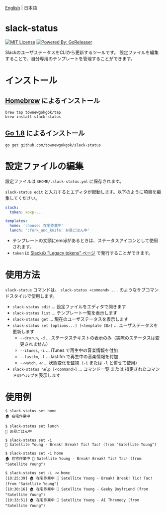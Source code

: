 [English](README.md) | 日本語

# slack-status

[![MIT License](https://img.shields.io/badge/license-MIT-brightgreen.svg?style=flat-square)](LICENSE)
[![Powered By: GoReleaser](https://img.shields.io/badge/powered%20by-goreleaser-green.svg?style=flat-square)](https://github.com/goreleaser)

SlackのユーザステータスをCLIから更新するツールです。
設定ファイルを編集することで、自分専用のテンプレートを管理することができます。

# インストール

## [Homebrew](https://brew.sh/) によるインストール

```
brew tap townewgokgok/tap
brew install slack-status
```

## [Go 1.8](https://golang.org/) によるインストール

```
go get github.com/townewgokgok/slack-status
```

# 設定ファイルの編集

設定ファイルは `$HOME/.slack-status.yml` に保存されます。

`slack-status edit` と入力するとエディタが起動します。以下のように項目を編集してください。

```yaml
slack:
  token: xoxp-...

templates:
  home: ':house: 在宅作業中'
  lunch: ':fork_and_knife: お昼ごはん中'
```

- テンプレートの文頭にemojiがあるときは、ステータスアイコンとして使用されます。
- `token` は [Slackの "Legacy tokens" ページ](https://api.slack.com/custom-integrations/legacy-tokens) で発行することができます。

# 使用方法

`slack-status` コマンドは、 `slack-status <command> ...` のようなサブコマンドスタイルで使用します。

- `slack-status edit` … 設定ファイルをエディタで開きます
- `slack-status list` … テンプレート一覧を表示します
- `slack-status get` … 現在のユーザステータスを表示します
- `slack-status set [options...] [<template ID>]` … ユーザステータスを更新します
  - `--dryrun`, `-d` … ステータステキストの表示のみ（実際のステータスは変更されません）
  - `--itunes`, `-i` … iTunes で再生中の音楽情報を付加
  - `--lastfm`, `-l` … last.fm で再生中の音楽情報を付加
  - `--watch`, `-w` … 状態変化を監視（`-i` または `-l` と併せて使用）
- `slack-status help [<command>]` … コマンド一覧 または 指定されたコマンドのヘルプを表示します

# 使用例

```
$ slack-status set home
🏠 在宅作業中
```

```
$ slack-status set lunch
🍴 お昼ごはん中
```

```
$ slack-status set -i
🎵 Satellite Young - Break! Break! Tic! Tac! (from "Satellite Young")
```

```
$ slack-status set -i home
🏠 在宅作業中 🎵 Satellite Young - Break! Break! Tic! Tac! (from "Satellite Young")
```

```
$ slack-status set -i -w home
[10:25:39] 🏠 在宅作業中 🎵 Satellite Young - Break! Break! Tic! Tac! (from "Satellite Young")
[10:30:16] 🏠 在宅作業中 🎵 Satellite Young - Geeky Boyfriend (from "Satellite Young")
[10:33:51] 🏠 在宅作業中 🎵 Satellite Young - AI Threnody (from "Satellite Young")
```
